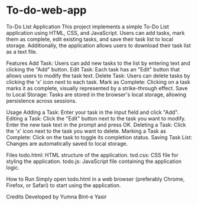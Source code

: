 # To-do-web-app
To-Do List Application
This project implements a simple To-Do List application using HTML, CSS, and JavaScript. Users can add tasks, mark them as complete, edit existing tasks, and save their task list to local storage. Additionally, the application allows users to download their task list as a text file.

Features
Add Task: Users can add new tasks to the list by entering text and clicking the "Add" button.
Edit Task: Each task has an "Edit" button that allows users to modify the task text.
Delete Task: Users can delete tasks by clicking the 'x' icon next to each task.
Mark as Complete: Clicking on a task marks it as complete, visually represented by a strike-through effect.
Save to Local Storage: Tasks are stored in the browser's local storage, allowing persistence across sessions.

Usage
Adding a Task: Enter your task in the input field and click "Add".
Editing a Task: Click the "Edit" button next to the task you want to modify. Enter the new task text in the prompt and press OK.
Deleting a Task: Click the 'x' icon next to the task you want to delete.
Marking a Task as Complete: Click on the task to toggle its completion status.
Saving Task List: Changes are automatically saved to local storage.


Files
todo.html: HTML structure of the application.
tod.css: CSS file for styling the application.
todo.js: JavaScript file containing the application logic.

How to Run
Simply open todo.html in a web browser (preferably Chrome, Firefox, or Safari) to start using the application.

Credits
Developed by Yumna Bint-e Yasir